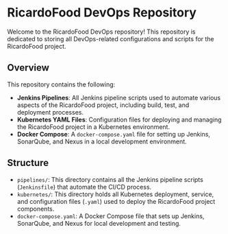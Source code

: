# RicardoFood DevOps Repository

Welcome to the RicardoFood DevOps repository! This repository is dedicated to storing all DevOps-related configurations and scripts for the RicardoFood project.

## Overview

This repository contains the following:

- **Jenkins Pipelines**: All Jenkins pipeline scripts used to automate various aspects of the RicardoFood project, including build, test, and deployment processes.
- **Kubernetes YAML Files**: Configuration files for deploying and managing the RicardoFood project in a Kubernetes environment.
- **Docker Compose**: A `docker-compose.yaml` file for setting up Jenkins, SonarQube, and Nexus in a local development environment.

## Structure

- `pipelines/`: This directory contains all the Jenkins pipeline scripts (`Jenkinsfile`) that automate the CI/CD process.
- `kubernetes/`: This directory holds all Kubernetes deployment, service, and configuration files (`.yaml`) used to deploy the RicardoFood project components.
- `docker-compose.yaml`: A Docker Compose file that sets up Jenkins, SonarQube, and Nexus for local development and testing.

